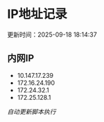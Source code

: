 # IP地址记录

更新时间：2025-09-18 18:14:37
## 内网IP
- 10.147.17.239
- 172.16.24.190
- 172.24.32.1
- 172.25.128.1

*自动更新脚本执行*          